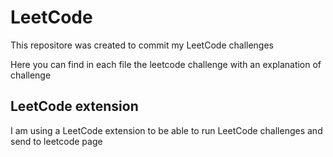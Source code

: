 # LeetCode

This repositore was created to commit my LeetCode challenges

Here you can find in each file the leetcode challenge with an explanation of challenge

## LeetCode extension

I am using a LeetCode extension to be able to run LeetCode challenges and send to leetcode page
